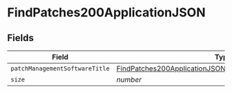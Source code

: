 # FindPatches200ApplicationJSON


## Fields

| Field                                                                                                                                             | Type                                                                                                                                              | Required                                                                                                                                          | Description                                                                                                                                       | Example                                                                                                                                           |
| ------------------------------------------------------------------------------------------------------------------------------------------------- | ------------------------------------------------------------------------------------------------------------------------------------------------- | ------------------------------------------------------------------------------------------------------------------------------------------------- | ------------------------------------------------------------------------------------------------------------------------------------------------- | ------------------------------------------------------------------------------------------------------------------------------------------------- |
| `patchManagementSoftwareTitle`                                                                                                                    | [FindPatches200ApplicationJSONPatchManagementSoftwareTitle](../../models/operations/findpatches200applicationjsonpatchmanagementsoftwaretitle.md) | :heavy_minus_sign:                                                                                                                                | N/A                                                                                                                                               |                                                                                                                                                   |
| `size`                                                                                                                                            | *number*                                                                                                                                          | :heavy_minus_sign:                                                                                                                                | N/A                                                                                                                                               | 1                                                                                                                                                 |